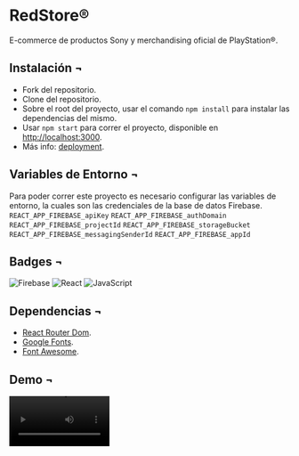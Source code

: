 # RedStore®

E-commerce de productos Sony y merchandising oficial de PlayStation®.

## Instalación ¬

- Fork del repositorio.
- Clone del repositorio.
- Sobre el root del proyecto, usar el comando `npm install` para instalar las dependencias del mismo.
- Usar `npm start` para correr el proyecto, disponible en [http://localhost:3000](http://localhost:3000).
- Más info: [deployment](https://facebook.github.io/create-react-app/docs/deployment).

## Variables de Entorno ¬

Para poder correr este proyecto es necesario configurar las variables de entorno, la cuales son las credenciales de la base de datos Firebase.
`REACT_APP_FIREBASE_apiKey`
`REACT_APP_FIREBASE_authDomain`
`REACT_APP_FIREBASE_projectId`
`REACT_APP_FIREBASE_storageBucket`
`REACT_APP_FIREBASE_messagingSenderId`
`REACT_APP_FIREBASE_appId`

## Badges ¬

![Firebase](https://img.shields.io/badge/Firebase-039BE5?style=for-the-badge&logo=Firebase&logoColor=white)
![React](https://img.shields.io/badge/react-%2320232a.svg?style=for-the-badge&logo=react&logoColor=%2361DAFB)
![JavaScript](https://img.shields.io/badge/javascript-%23323330.svg?style=for-the-badge&logo=javascript&logoColor=%23F7DF1E)

## Dependencias ¬

- [React Router Dom](https://v5.reactrouter.com/web/guides/quick-start).
- [Google Fonts](https://fonts.google.com/).
- [Font Awesome](https://fontawesome.com/).

## Demo ¬

<video src='https://r1---sn-bg07dn6d.googlevideo.com/videoplayback?expire=1656953376&ei=AP7CYqioFZmYobIPsduEyAU&ip=191.82.249.98&id=0d15a96f9dc51a66&itag=15&source=picasa&begin=0&requiressl=yes&sc=yes&susc=ph&app=fife&ic=51&eaua=eDv7KyKzC_A&mime=video/mp4&vprv=1&prv=1&dur=0.000&lmt=1656946160940250&authuser=0&cpn=AkQ-d_h9n3Prr6hq&c=WEB_EMBEDDED_PLAYER&cver=1.20220629.01.00&sparams=expire,ei,ip,id,itag,source,requiressl,susc,app,ic,eaua,mime,vprv,prv,dur,lmt&sig=AOq0QJ8wRQIgB5bpN1liE61dWrbtnKvHGdapaZa0d8wsYCpSgRmEAa0CIQCue-TW7kPa7EXSELr4VaXblQuq5wefVSpBqeWhTmhDnA==&redirect_counter=1&cm2rm=sn-x1xls7e&req_id=5de643193808a3ee&cms_redirect=yes&cmsv=e&mh=_u&mm=34&mn=sn-bg07dn6d&ms=ltu&mt=1656946139&mv=m&mvi=1&pl=19&lsparams=mh,mm,mn,ms,mv,mvi,pl,sc&lsig=AG3C_xAwRQIhANidBALb77IsSLVL-YfZwnKJzQLKcGZ3kTPvVsHK0QbYAiBPQ9C3mDmLQjew2WPZOb7COFw-SsTpz714pl1Id9Y3wA%3D%3D' width=180>

## Autor ¬

[@luccasassa](https://github.com/luccasassa/) - [Luca Sassaroli](https://www.linkedin.com/in/luca-sassaroli-2772531a2/)